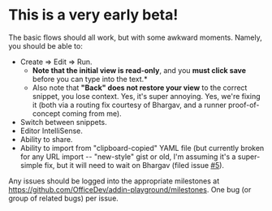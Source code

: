 # This is a very early beta!

The basic flows should all work, but with some awkward moments.  Namely, you should be able to:
* Create => Edit => Run.
  * **Note that the initial view is read-only**, and you **must click save** before you can type into the text.*
  * Also note that **"Back" does not restore your view** to the correct snippet, you lose context.  Yes, it's super annoying.  Yes, we're fixing it (both via a routing fix courtesy of Bhargav, and a runner proof-of-concept coming from me).
* Switch between snippets.
* Editor IntelliSense.
* Ability to share.
* Ability to import from "clipboard-copied" YAML file (but currently broken for any URL import -- "new-style" gist or old, I'm assuming it's a super-simple fix, but it will need to wait on Bhargav (filed issue [#5](https://github.com/OfficeDev/addin-playground/issues/5)).

Any issues should be logged into the appropriate milestones at <https://github.com/OfficeDev/addin-playground/milestones>.  One bug (or group of related bugs) per issue.
